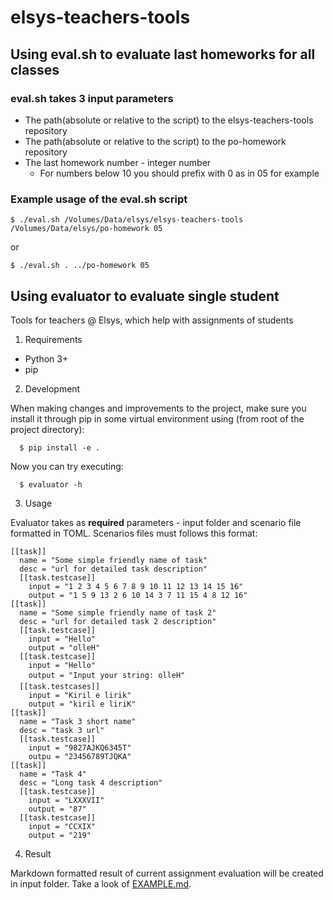 elsys-teachers-tools
====================

## Using eval.sh to evaluate last homeworks for all classes

### eval.sh takes 3 input parameters
  - The path(absolute or relative to the script) to the elsys-teachers-tools repository
  - The path(absolute or relative to the script) to the po-homework repository
  - The last homework number - integer number
    - For numbers below 10 you should prefix with 0 as in 05 for example

### Example usage of the eval.sh script
  ```
  $ ./eval.sh /Volumes/Data/elsys/elsys-teachers-tools /Volumes/Data/elsys/po-homework 05
  ```
or
  ```
  $ ./eval.sh . ../po-homework 05
  ```

## Using evaluator to evaluate single student

Tools for teachers @ Elsys, which help with assignments of students

1. Requirements

  - Python 3+
  - pip

2. Development

  When making changes and improvements to the project, make sure you install it through pip
  in some virtual environment using (from root of the project directory):

  ```
    $ pip install -e .
  ```

  Now you can try executing:

  ```
    $ evaluator -h
  ```

3. Usage

  Evaluator takes as **required** parameters - input folder and scenario file formatted in TOML. Scenarios files must follows this format:

  ```
  [[task]]
    name = "Some simple friendly name of task"
    desc = "url for detailed task description"
    [[task.testcase]]
      input = "1 2 3 4 5 6 7 8 9 10 11 12 13 14 15 16"
      output = "1 5 9 13 2 6 10 14 3 7 11 15 4 8 12 16"
  [[task]]
    name = "Some simple friendly name of task 2"
    desc = "url for detailed task 2 description"
    [[task.testcase]]
      input = "Hello"
      output = "olleH"
    [[task.testcase]]
      input = "Hello"
      output = "Input your string: olleH"
    [[task.testcases]]
      input = "Kiril e lirik"
      output = "kiril e liriK"
  [[task]]
    name = "Task 3 short name"
    desc = "task 3 url"
    [[task.testcase]]
      input = "9827AJKQ6345Т"
      outpu = "23456789ТJQKA"
  [[task]]
    name = "Task 4"
    desc = "Long task 4 description"
    [[task.testcase]]
      input = "LXXXVII"
      output = "87"
    [[task.testcase]]
      input = "CCXIX"
      output = "219"
  ```

4. Result

  Markdown formatted result of current assignment evaluation will be created in input folder.
  Take a look of [EXAMPLE.md](EXAMPLE.md).
